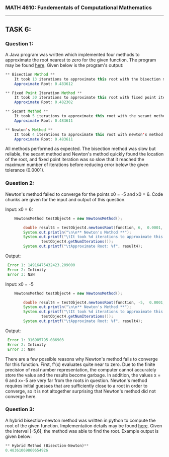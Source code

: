 ### MATH 4610: Fundementals of Computational Mathematics 
***

## TASK 6:

### Question 1:

A Java program was written which implemented four methods to approximate the root nearest to zero for the given function. The program may be found [here](https://github.com/HyrumHansen/math4610/blob/main/code/task6/FourMethods.md). Given below is the program's output:

```java
** Bisection Method **
	It took 13 iterations to approximate this root with the bisection method.
	Approximate Root: 0.483612

** Fixed Point Iteration Method **
	It took 30 iterations to approximate this root with fixed point iteration.
	Approximate Root: 0.482302

** Secant Method **
	It took 5 iterations to approximate this root with the secant method.
	Approximate Root: 0.483611

** Newton's Method **
	It took 4 iterations to approximate this root with newton's method.
	Approximate Root: 0.483611
```

All methods performed as expected. The bisection method was slow but reliable, the secant method and Newton's method quickly found the location of the root, and fixed point iteration was so slow that it reached the maximum number of iterations before reducing error below the given tolerance (0.0001).


### Question 2:

Newton's method failed to converge for the points x0 = -5 and x0 = 6. Code chunks are given for the input and output of this question.

Input: x0 = 6:
```java
	NewtonsMethod testObject4 = new NewtonsMethod();

        double result4 = testObject4.newtonsRoot(function, 6,  0.0001, 30);
        System.out.println("\n\n** Newton's Method **");
        System.out.printf("\tIt took %d iterations to approximate this root with newton's method.\n",
                testObject4.getNumIterations());
        System.out.printf("\tApproximate Root: %f", result4);
```

Output:
```java
 Error 1: 14916475432423.209000
 Error 2: Infinity
 Error 3: NaN
```

Input: x0 = -5
```java
	NewtonsMethod testObject4 = new NewtonsMethod();

        double result4 = testObject4.newtonsRoot(function, -5,  0.0001, 30);
        System.out.println("\n\n** Newton's Method **");
        System.out.printf("\tIt took %d iterations to approximate this root with newton's method.\n",
                testObject4.getNumIterations());
        System.out.printf("\tApproximate Root: %f", result4);
```

Output:
```java
 Error 1: 316985795.086903
 Error 2: Infinity
 Error 3: NaN
```

There are a few possible reasons why Newton's method fails to converge for this function. First, f'(x) evaluates quite near to zero. Due to the finite precision of real number representation, the computer cannot accurately store the value and the results become garbage. In addition, the values x = 6 and x=-5 are very far from the roots in question. Newton's method requires initial guesses that are sufficiently close to a root in order to converge, so it is not altogether surprising that Newton's method did not converge here.

### Question 3: 

A hybrid bisection-newton method was written in python to compute the root of the given function. Implementation details may be found [here](https://github.com/HyrumHansen/math4610/blob/main/code/task5/HybridMethod.md). Given the interval [-5,6], the method was able to find the root. Example output is given below:

```python
** Hybrid Method (Bisection-Newton)**
0.48361069860654926
```



